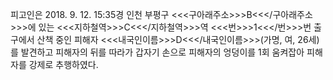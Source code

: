 피고인은 2018. 9. 12. 15:35경 인천 부평구 <<<구아래주소>>>B<<</구아래주소>>>에 있는 <<<지하철역>>>C<<</지하철역>>>역 <<<번>>>1<<</번>>>번 출구에서 산책 중인 피해자 <<<내국인이름>>>D<<</내국인이름>>>(가명, 여, 26세)를 발견하고 피해자의 뒤를 따라가 갑자기 손으로 피해자의 엉덩이를 1회 움켜잡아 피해자를 강제로 추행하였다.